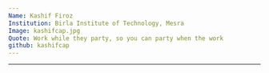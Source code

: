 ```yaml
---
Name: Kashif Firoz
Institution: Birla Institute of Technology, Mesra
Image: kashifcap.jpg 
Quote: Work while they party, so you can party when the work
github: kashifcap
---
```

---
